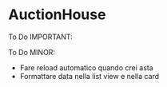 # AuctionHouse

To Do IMPORTANT:


To Do MINOR:
- Fare reload automatico quando crei asta
- Formattare data nella list view e nella card
